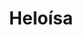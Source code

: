 ---
title: Heloísa
artigo: a
picture: /images/h/Heloisa.jpg
background: /images/fundos/compose.jpg
style: style-vermelho2
description: Significado do nome Heloísa
full-description: Heloísa é um dos nomes clássicos mais bonitos, tanto por sua grafia, quanto por sua sonoridade. A sua origem é francesa e alemã e tem alguns significados como  "combatente gloriosa", "guerreira famosa", "famosa na guerra" e, ainda, "saudável".  As pessoas que se chamam Heloísa costumam ser destemidas, prestativas e independentes. Gostou?!
---